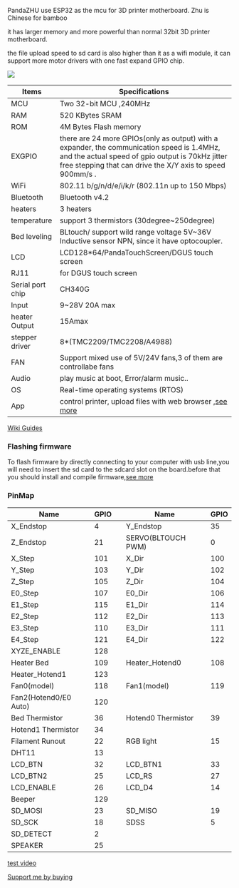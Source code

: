 
PandaZHU use ESP32 as the mcu for 3D printer motherboard. Zhu is Chinese for bamboo

it has  larger memory and more powerful than normal 32bit 3D printer motherboard.

the file upload speed to sd card is also higher than it as a wifi module, it can support more motor drivers with one fast expand GPIO chip.

![](https://gitee.com/markyue/pandapi_wiki/raw/master/imges/esp/15090314.jpg)

Items | Specifications  
--- | --- 
MCU | Two 32-bit MCU ,240MHz
RAM |  520 KBytes SRAM |	
ROM |  4M Bytes Flash memory
EXGPIO | there are 24 more GPIOs(only as output) with a expander, the communication speed is 1.4MHz, and the actual speed of gpio output is 70kHz jitter free stepping that can drive the X/Y axis to speed 900mm/s .
WiFi |  802.11 b/g/n/d/e/i/k/r (802.11n up to 150 Mbps)
Bluetooth | Bluetooth v4.2
heaters | 3 heaters
temperature | support 3 thermistors (30degree~250degree)
Bed leveling    | 	  BLtouch/ support wild range voltage 5V~36V Inductive sensor NPN, since it have optocoupler.
LCD   | 	LCD128*64/PandaTouchScreen/DGUS touch screen
RJ11  |  for DGUS touch screen 
Serial port chip   | 	CH340G	  
Input   | 	9~28V 20A max	
heater Output   | 	15Amax	 
stepper driver   |  8*(TMC2209/TMC2208/A4988)	 | Modular, replaceable 
FAN | Support mixed use of 5V/24V fans,3 of them are controllabe fans
Audio |  play music at boot, Error/alarm music..
OS | Real-time operating systems (RTOS)
App | control printer, upload files with web browser ,[see more](https://github.com/luc-github/ESP3D-WEBUI)

[Wiki Guides](https://github.com/markniu/PandaZHU/wiki)

### Flashing firmware
To flash firmware by directly connecting to your computer with usb line,you will need to insert the sd card to the sdcard slot on the board.before that you should install and compile firmware,[see more](https://github.com/markniu/PandaZHU/wiki/Compile&Flash-firmware)

### PinMap
Name |  GPIO  ||Name |  GPIO 
--- | --- |---| --- | ---  
X_Endstop | 4 | | Y_Endstop | 35
Z_Endstop | 21 | | SERVO(BLTOUCH PWM) |  0
X_Step | 101 | | X_Dir | 100
Y_Step | 103 | | Y_Dir | 102
Z_Step | 105 | | Z_Dir | 104
E0_Step | 107 | | E0_Dir | 106
E1_Step | 115 | | E1_Dir | 114
E2_Step | 112 | | E2_Dir | 113
E3_Step | 110 | | E3_Dir | 111
E4_Step | 121 | | E4_Dir | 122
XYZE_ENABLE | 128 | |  |
Heater Bed |  109 | |  Heater_Hotend0 |  108
Heater_Hotend1 |  123 || |
Fan0(model) |  118 | | Fan1(model) | 119 
Fan2(Hotend0/E0 Auto) | 120 | |   |   
Bed Thermistor |  36 | | Hotend0 Thermistor |  39
Hotend1 Thermistor | 34  | |  |
Filament Runout |  22 || RGB light|  15
DHT11 | 13  | |  |   
LCD_BTN | 32 | | LCD_BTN1 | 33 
LCD_BTN2 |  25 | | LCD_RS |  27
LCD_ENABLE |  26 | | LCD_D4 |  14
Beeper |  129 || |
SD_MOSI | 23 | | SD_MISO | 19
SD_SCK | 18 | | SDSS | 5
SD_DETECT | 2 | |  |
SPEAKER | 25 | |  |

[test video](https://youtu.be/NXPrnBnW2KA)

[Support me by buying](https://www.pandapi3d.com/)
